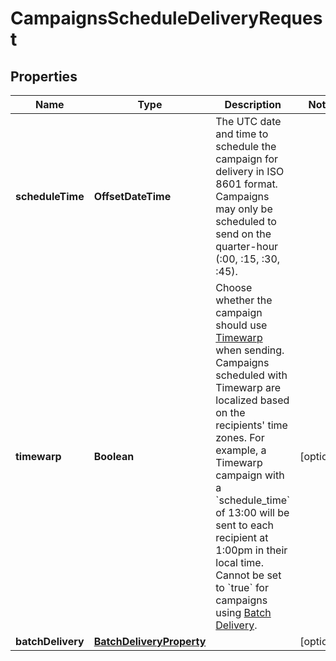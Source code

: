 

# CampaignsScheduleDeliveryRequest


## Properties

| Name | Type | Description | Notes |
|------------ | ------------- | ------------- | -------------|
|**scheduleTime** | **OffsetDateTime** | The UTC date and time to schedule the campaign for delivery in ISO 8601 format. Campaigns may only be scheduled to send on the quarter-hour (:00, :15, :30, :45). |  |
|**timewarp** | **Boolean** | Choose whether the campaign should use [Timewarp](https://mailchimp.com/help/use-timewarp/) when sending. Campaigns scheduled with Timewarp are localized based on the recipients&#39; time zones. For example, a Timewarp campaign with a &#x60;schedule_time&#x60; of 13:00 will be sent to each recipient at 1:00pm in their local time. Cannot be set to &#x60;true&#x60; for campaigns using [Batch Delivery](https://mailchimp.com/help/schedule-batch-delivery/). |  [optional] |
|**batchDelivery** | [**BatchDeliveryProperty**](BatchDeliveryProperty.md) |  |  [optional] |



